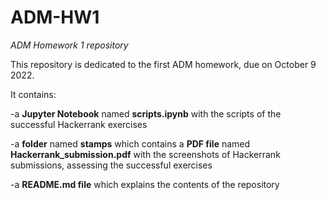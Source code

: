 # ADM-HW1
*ADM Homework 1 repository*


This repository is dedicated to the first ADM homework, due on October 9 2022.



It contains:


-a **Jupyter Notebook** named **scripts.ipynb** with the scripts of the successful Hackerrank exercises


-a **folder** named **stamps** which contains a **PDF file** named **Hackerrank_submission.pdf** with the screenshots of Hackerrank submissions, assessing the successful exercises


-a **README.md file** which explains the contents of the repository
